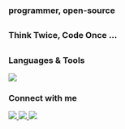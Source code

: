 ### programmer, open-source
##
### Think Twice, Code Once ...
##

### Languages & Tools
  <a href="#">
    <img
        src="https://skillicons.dev/icons?i=c,python,django,linux&theme=dark"
    />
  </a>


### Connect with me
  <a href="https://github.com/mohammadpagard/mohammadpagard/issues/">
    <img src="https://skillicons.dev/icons?i=github&theme=dark" />
  </a>
  <a href="https://mailto:mohammadpagard.dev@gmail.com">
    <img src="https://skillicons.dev/icons?i=gmail&theme=dark" />
  </a>
  <a href="https://www.linkedin.com/in/mohammad-pagardkar/">
    <img src="https://skillicons.dev/icons?i=linkedin&theme=dark" />
  </a>
